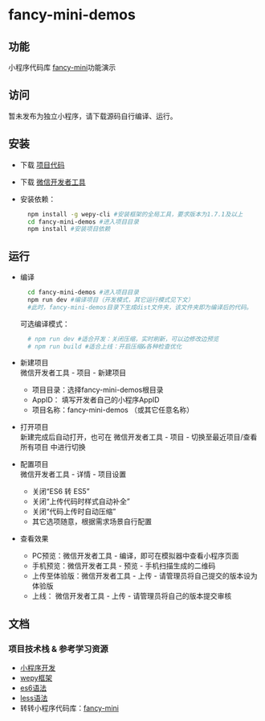 #  fancy-mini-demos

## 功能
小程序代码库 [fancy-mini](https://github.com/zhuanzhuanfe/fancy-mini)功能演示


## 访问
暂未发布为独立小程序，请下载源码自行编译、运行。

## 安装
- 下载 [项目代码]()
- 下载 [微信开发者工具](https://mp.weixin.qq.com/debug/wxadoc/dev/devtools/download.html)
- 安装依赖：

    ```bash
      npm install -g wepy-cli #安装框架的全局工具，要求版本为1.7.1及以上
      cd fancy-mini-demos #进入项目目录
      npm install #安装项目依赖
    ```

## 运行
- 编译  
    ```bash
      cd fancy-mini-demos #进入项目目录
      npm run dev #编译项目（开发模式，其它运行模式见下文）
      #此时，fancy-mini-demos目录下生成dist文件夹，该文件夹即为编译后的代码。
    ```

    可选编译模式：
    ```bash
      # npm run dev #适合开发：关闭压缩，实时刷新，可以边修改边预览
      # npm run build #适合上线：开启压缩&各种检查优化
    ```

- 新建项目   
  微信开发者工具 - 项目 - 新建项目
    - 项目目录：选择fancy-mini-demos根目录
    - AppID： 填写开发者自己的小程序AppID
    - 项目名称：fancy-mini-demos （或其它任意名称）
- 打开项目  
  新建完成后自动打开，也可在 微信开发者工具 - 项目 - 切换至最近项目/查看所有项目 中进行切换
- 配置项目  
  微信开发者工具 - 详情 - 项目设置
  - 关闭“ES6 转 ES5”
  - 关闭“上传代码时样式自动补全”
  - 关闭“代码上传时自动压缩”
  - 其它选项随意，根据需求场景自行配置
- 查看效果  
  - PC预览：微信开发者工具 - 编译，即可在模拟器中查看小程序页面
  - 手机预览：微信开发者工具 - 预览 - 手机扫描生成的二维码
  - 上传至体验版：微信开发者工具 - 上传 - 请管理员将自己提交的版本设为体验版
  - 上线： 微信开发者工具 - 上传 - 请管理员将自己的版本提交审核

## 文档
### 项目技术栈 & 参考学习资源
- [小程序开发](https://mp.weixin.qq.com/debug/wxadoc/dev/)
- [wepy框架](https://tencent.github.io/wepy/)
- [es6语法](http://es6.ruanyifeng.com/#docs/reference)
- [less语法](http://lesscss.org/)
- 转转小程序代码库：[fancy-mini](https://github.com/zhuanzhuanfe/fancy-mini)
